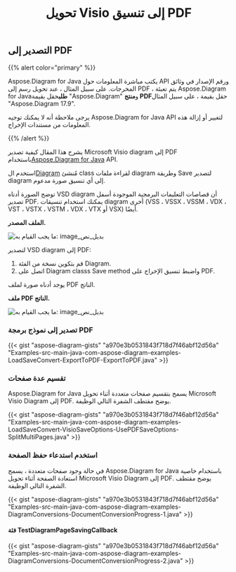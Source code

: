 ﻿---
title:  تحويل Visio إلى تنسيق PDF
linktitle: تحويل Visio إلى PDF
type: docs
weight: 10
url: /ar/java/convert-visio-to-pdf/
description: يوضح لك هذا الموضوع كيفية السماح Aspose.Diagram بتحويل Visio إلى تنسيقات PDF. قم بتحويل VSD، VSS، VDW، VST، VSDX، VSSX، VSTX، VSDM، VSTM،VSSM إلى PDF ببضعة سطور من التعليمات البرمجية.
---
## **التصدير إلى PDF**
{{% alert color="primary" %}}

Aspose.Diagram for Java يكتب مباشرة المعلومات حول API ورقم الإصدار في وثائق المخرجات. على سبيل المثال ، عند تحويل رسم إلى PDF ، يتم تعبئة Aspose.Diagram for Java**طلب**حقل بقيمة "Aspose.Diagram" و**منتج PDF**حقل بقيمة ، على سبيل المثال "Aspose.Diagram 17.9".

يرجى ملاحظة أنه لا يمكنك توجيه Aspose.Diagram for Java API لتغيير أو إزالة هذه المعلومات من مستندات الإخراج.

{{% /alert %}}

 يشرح هذا المقال كيفية تصدير Microsoft Visio diagram إلى PDF باستخدام[Aspose.Diagram for Java](https://products.aspose.com/diagram/java/) API.

 استخدم ال[Diagram](https://reference.aspose.com/diagram/java/com.aspose.diagram/Diagram) مُنشئ class لقراءة ملفات diagram وطريقة Save لتصدير diagram إلى أي تنسيق صورة مدعوم.

توضح الصورة أدناه VSD diagram أن قصاصات التعليمات البرمجية الموجودة أسفل تصدير PDF. يمكنك استخدام تنسيقات diagram أخرى (VSS ، VSSX ، VSSM ، VDX ، VST ، VSTX ، VSTM ، VDX ، VTX أو VSX) أيضًا.

**الملف المصدر.**

![ما يجب القيام به: image_بديل_نص](how-to-convert-a-visio-diagram_1.png)

لتصدير VSD diagram إلى PDF:

1. قم بتكوين نسخة من الفئة Diagram.
1. اتصل على Diagram classs Save method واضبط تنسيق الإخراج على PDF.

يوجد أدناه صورة لملف PDF الناتج.

**ملف PDF الناتج.**

![ما يجب القيام به: image_بديل_نص](how-to-convert-a-visio-diagram_2.png)
### **تصدير إلى نموذج برمجة PDF**
{{< gist "aspose-diagram-gists" "a970e3b0531843f718d7f46abf12d56a" "Examples-src-main-java-com-aspose-diagram-examples-LoadSaveConvert-ExportToPDF-ExportToPDF.java" >}}
### **تقسيم عدة صفحات**
Aspose.Diagram for Java يسمح بتقسيم صفحات متعددة أثناء تحويل Microsoft Visio Diagram إلى PDF. يوضح مقتطف الشفرة التالي الوظيفة.

{{< gist "aspose-diagram-gists" "a970e3b0531843f718d7f46abf12d56a" "Examples-src-main-java-com-aspose-diagram-examples-LoadSaveConvert-VisioSaveOptions-UsePDFSaveOptions-SplitMultiPages.java" >}}
### **استخدم استدعاء حفظ الصفحة**
في حالة وجود صفحات متعددة ، يسمح Aspose.Diagram for Java باستخدام خاصية استعادة الصفحة أثناء تحويل Microsoft Visio Diagram إلى PDF. يوضح مقتطف الشفرة التالي الوظيفة.

{{< gist "aspose-diagram-gists" "a970e3b0531843f718d7f46abf12d56a" "Examples-src-main-java-com-aspose-diagram-examples-DiagramConversions-DocumentConversionProgress-1.java" >}}

#### **فئة TestDiagramPageSavingCallback**
{{< gist "aspose-diagram-gists" "a970e3b0531843f718d7f46abf12d56a" "Examples-src-main-java-com-aspose-diagram-examples-DiagramConversions-DocumentConversionProgress-2.java" >}}
